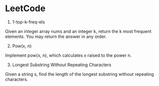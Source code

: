 # LeetCode

1. 1-top-k-freq-els

Given an integer array nums and an integer k, return the k most frequent elements. You may return the answer in any order.

2. Pow(x, n)

Implement pow(x, n), which calculates x raised to the power n.

3. Longest Substring Without Repeating Characters

Given a string s, find the length of the longest substring without repeating characters.
